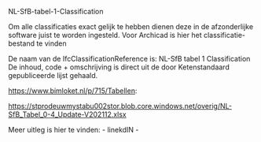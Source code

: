 NL-SfB-tabel-1-Classification

Om alle classificaties exact gelijk te hebben dienen deze in de afzonderlijke software juist te worden ingesteld.
Voor Archicad is hier het classificatie-bestand te vinden

De naam van de IfcClassificationReference is: NL-SfB tabel 1 Classification
De inhoud, code + omschrijving is direct uit de door Ketenstandaard gepubliceerde lijst gehaald.

https://www.bimloket.nl/p/715/Tabellen:

https://stprodeuwmystabu002stor.blob.core.windows.net/overig/NL-SfB_Tabel_0-4_Update-V202112.xlsx

Meer uitleg is hier te vinden: - linekdIN - 
